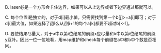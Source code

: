 B. laser必是一个方形会卡住边界，如果可以从上边界或者下边界通过那就可以。

C. 每个位置i是独立的，对于d[i]最小值，只需要找到第一个b[j]>=a[i]即可；对于d[i]最大值，如果选择了j那么从j到i+1的每个a[k]都要不超过b[k-1]。

D. 要使结果尽量大，对于a中以第i位结尾的前缀x应尽量和b中以第i位结尾的前缀y互补。因此一位一位地看，用map维护和check每个前缀在a中和b中个数是否相同。

